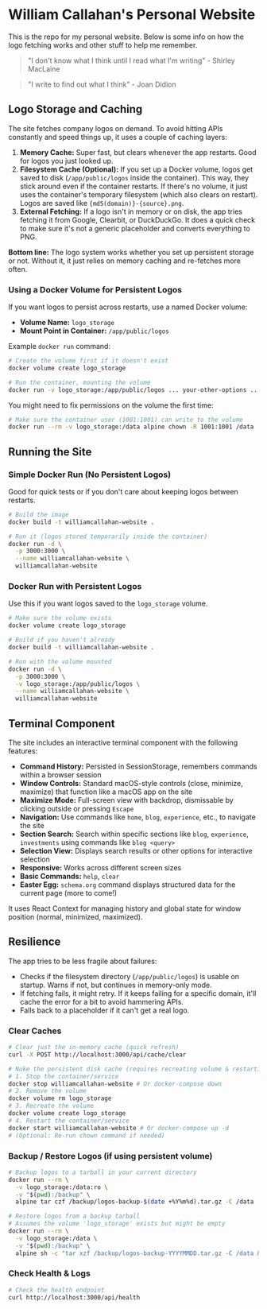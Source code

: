# William Callahan's Personal Website

This is the repo for my personal website. Below is some info on how the logo fetching works and other stuff to help me remember.

> "I don't know what I think until I read what I'm writing" - Shirley MacLaine

> "I write to find out what I think" - Joan Didion

## Logo Storage and Caching

The site fetches company logos on demand. To avoid hitting APIs constantly and speed things up, it uses a couple of caching layers:

1.  **Memory Cache:** Super fast, but clears whenever the app restarts. Good for logos you just looked up.
2.  **Filesystem Cache (Optional):** If you set up a Docker volume, logos get saved to disk (`/app/public/logos` inside the container). This way, they stick around even if the container restarts. If there's no volume, it just uses the container's temporary filesystem (which also clears on restart). Logos are saved like `{md5(domain)}-{source}.png`.
3.  **External Fetching:** If a logo isn't in memory or on disk, the app tries fetching it from Google, Clearbit, or DuckDuckGo. It does a quick check to make sure it's not a generic placeholder and converts everything to PNG.

**Bottom line:** The logo system works whether you set up persistent storage or not. Without it, it just relies on memory caching and re-fetches more often.

### Using a Docker Volume for Persistent Logos

If you want logos to persist across restarts, use a named Docker volume:

- **Volume Name:** `logo_storage`
- **Mount Point in Container:** `/app/public/logos`

Example `docker run` command:
```bash
# Create the volume first if it doesn't exist
docker volume create logo_storage

# Run the container, mounting the volume
docker run -v logo_storage:/app/public/logos ... your-other-options ... williamcallahan-website
```

You might need to fix permissions on the volume the first time:
```bash
# Make sure the container user (1001:1001) can write to the volume
docker run --rm -v logo_storage:/data alpine chown -R 1001:1001 /data
```

## Running the Site

### Simple Docker Run (No Persistent Logos)

Good for quick tests or if you don't care about keeping logos between restarts.

```bash
# Build the image
docker build -t williamcallahan-website .

# Run it (logos stored temporarily inside the container)
docker run -d \
  -p 3000:3000 \
  --name williamcallahan-website \
  williamcallahan-website
```

### Docker Run with Persistent Logos

Use this if you want logos saved to the `logo_storage` volume.

```bash
# Make sure the volume exists
docker volume create logo_storage

# Build if you haven't already
docker build -t williamcallahan-website .

# Run with the volume mounted
docker run -d \
  -p 3000:3000 \
  -v logo_storage:/app/public/logos \
  --name williamcallahan-website \
  williamcallahan-website
```




## Terminal Component

The site includes an interactive terminal component with the following features:

- **Command History:** Persisted in SessionStorage, remembers commands within a browser session
- **Window Controls:** Standard macOS-style controls (close, minimize, maximize) that function like a macOS app on the site
- **Maximize Mode:** Full-screen view with backdrop, dismissable by clicking outside or pressing `Escape`
- **Navigation:** Use commands like `home`, `blog`, `experience`, etc., to navigate the site
- **Section Search:** Search within specific sections like `blog`, `experience`, `investments` using commands like `blog <query>`
- **Selection View:** Displays search results or other options for interactive selection
- **Responsive:** Works across different screen sizes
- **Basic Commands:** `help`, `clear`
- **Easter Egg:** `schema.org` command displays structured data for the current page (more to come!)

It uses React Context for managing history and global state for window position (normal, minimized, maximized).

## Resilience

The app tries to be less fragile about failures:
- Checks if the filesystem directory (`/app/public/logos`) is usable on startup. Warns if not, but continues in memory-only mode.
- If fetching fails, it might retry. If it keeps failing for a specific domain, it'll cache the error for a bit to avoid hammering APIs.
- Falls back to a placeholder if it can't get a real logo.

### Clear Caches

```bash
# Clear just the in-memory cache (quick refresh)
curl -X POST http://localhost:3000/api/cache/clear

# Nuke the persistent disk cache (requires recreating volume & restarting)
# 1. Stop the container/service
docker stop williamcallahan-website # Or docker-compose down
# 2. Remove the volume
docker volume rm logo_storage
# 3. Recreate the volume
docker volume create logo_storage
# 4. Restart the container/service
docker start williamcallahan-website # Or docker-compose up -d
# (Optional: Re-run chown command if needed)
```

### Backup / Restore Logos (if using persistent volume)

```bash
# Backup logos to a tarball in your current directory
docker run --rm \
  -v logo_storage:/data:ro \
  -v "$(pwd):/backup" \
  alpine tar czf /backup/logos-backup-$(date +%Y%m%d).tar.gz -C /data .

# Restore logos from a backup tarball
# Assumes the volume 'logo_storage' exists but might be empty
docker run --rm \
  -v logo_storage:/data \
  -v "$(pwd):/backup" \
  alpine sh -c "tar xzf /backup/logos-backup-YYYYMMDD.tar.gz -C /data && chown -R 1001:1001 /data"
```

### Check Health & Logs

```bash
# Check the health endpoint
curl http://localhost:3000/api/health

